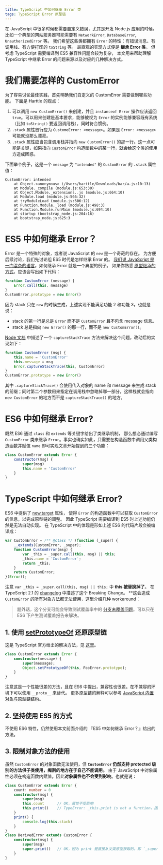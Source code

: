 ```yaml
---
title: TypeScript 中如何继承 Error 类
tags: TypeScript Error 原型链
---
```


在 JavaScript 中很多时候都需要自定义错误，尤其是开发 Node.js  应用的时候。
比如一个典型的网站服务器可能需要有 `NetworkError`, `DatabaseError`, `UnauthorizedError` 等。
我们希望这些类都拥有 `Error` 的特性：有错误消息、有调用栈、有方便打印的 `toString` 等。
最直观的实现方式便是 **继承 Error 类**。
但考虑 TypeScript 需要编译到 ES5 兼容性问题会较为复杂，
本文用来帮助理解 TypeScript 中继承 Error 的问题来源以及对应的几种解决方式。

<!--more-->

# 我们需要怎样的 CustomError

为了容易讨论最佳实践，首先明确我们自定义的 CustomError 需要做到哪些功能。
下面是 Harttle 的观点：

1. 可以调用 `new CustomError()` 来创建，并且 `instanceof Error` 操作应该返回 `true`。可以用来创建是基本要求，能够被视为 `Error` 的实例能够兼容既有系统（比如 `toString()` 要返回调用栈），同时符合惯例。
2. `.stack` 属性首行应为 `CustomeError: <message>`。如果是 `Error: <message>` 可能就没那么漂亮。
3. `.stack` 属性应当包含调用栈并指向 `new CustomError()` 的那一行。这一点可能是关键，如果指向 `CustomError` 构造函数中的某一行，就会给这个类的使用方造成困惑。

下面举个例子，这是一个 `message` 为 `"intended"` 的 `CustomError` 的 `.stack` 属性值：

```
CustomError: intended
    at Object.<anonymous> (/Users/harttle/Downloads/bar/a.js:10:13)
    at Module._compile (module.js:653:30)
    at Object.Module._extensions..js (module.js:664:10)
    at Module.load (module.js:566:32)
    at tryModuleLoad (module.js:506:12)
    at Function.Module._load (module.js:498:3)
    at Function.Module.runMain (module.js:694:10)
    at startup (bootstrap_node.js:204:16)
    at bootstrap_node.js:625:3
```

# ES5 中如何继承 Error？

Error 是一个特殊的对象，或者说 JavaScript 的 `new` 是一个奇葩的存在。
为方便后续讨论，我们先讨论组 ES5 时代是怎样继承 Error 的。
[我们说 JavaScript 是一门混杂的语言][whatsjs]，如何继承 Error 就是一个典型的例子。
如果你熟悉 [原型继承的方式][prototype]，应该会写出如下代码：

```javascript
function CustomError (message) {
    Error.call(this, message)
}
CustomError.prototype = new Error()
```

因为 stack 只在 `new` 的时候生成，上述实现不能满足功能 2 和功能 3，也就是说：

* stack 的第一行是总是 `Error` 而不是 `CustomError` 且不包含 message 信息。
* stack 总是指向 `new Error()` 的那一行，而不是 `new CustomError()`。

[Node 文档](https://nodejs.org/api/errors.html#errors_error_capturestacktrace_targetobject_constructoropt) 中描述了一个 `captureStackTrace` 方法来解决这个问题，改动后的实现如下：

```javascript
function CustomError (msg) {
    this.name = 'CustomError'
    this.message = msg
    Error.captureStackTrace(this, CustomError)
}
CustomError.prototype = new Error()
```

其中 `.captureStackTrace()` 会使用传入对象的 name 和 message 来生成 stack 的前缀；同时第二个参数用来指定在调用栈中忽略掉哪一部分，这样栈就会指向 `new CustomError` 的地方而不是 `captureStackTrace()` 的地方。

# ES6 中如何继承 Error?

既然 ES6 通过 `class` 和 `extends` 等关键字给出了类继承机制，
那么想必通过编写 `CustomError` 类来继承 `Error`。事实也确实如此，只需要在构造函数中调用父类构造函数并赋值 `name` 即可实现文章开始提到的三个功能：

```javascript
class CustomError extends Error {
    constructor(msg) {
        super(msg)
        this.name = 'CustomError'
    }
}
```

# TypeScript 中如何继承 Error?

ES6 中提供了 [new.target][new.target] 属性，
使得 `Error` 的构造函数中可以获取 `CustomError` 的信息，以完成原型链的调整。
因此 TypeScript 需要编译到 ES5 时上述功能仍然是无法自动实现。
在 TypeScript 中的体现是形如上述 ES6 的代码片段会被编译成：

```javascript
var CustomError = /** @class */ (function (_super) {
    __extends(CustomError, _super);
    function CustomError(msg) {
        var _this = _super.call(this, msg) || this;
        _this.name = 'CustomError';
        return _this;
    }
    return CustomError;
}(Error));
```

注意 `var _this = _super.call(this, msg) || this;` 中 **this 被替换掉了**。
在 TypeScript 2.1 的 [changelog][changelog] 中描述了这个 Breaking Change。
**这会造成 `CustomError` 的所有对象方法都无法使用，这里介绍几种 workaround：

> 题外话，这个分支可能会导致测试覆盖率中的 [分支未覆盖问题](https://github.com/gotwarlost/istanbul/issues/690)。可以只在 ES6 下产生测试覆盖报告来解决。

## 1. 使用 [setPrototypeOf][setPrototypeOf] 还原原型链

这是 TypeScript 官方给出的解决方法，见 [这里][changelog]。

```typescript
class CustomError extends Error {
    constructor(message) {
        super(message);
        Object.setPrototypeOf(this, FooError.prototype);
    }
}
```

注意这是一个性能很差的方法，且在 ES6 中提出，兼容性也很差。在不兼容的环境下可以使用 `__proto__` 来替代。
更多原型链的解释可以参考 [JavaScript 内置对象与原型链结构](/2015/09/21/js-prototype-chain.html)。

## 2. 坚持使用 ES5 的方式

不使用 ES6 特性，仍然使用本文前面介绍的 『ES5 中如何继承 Error？』给出的方法。

## 3. 限制对象方法的使用

虽然 `CustomError` 的对象函数无法使用，但 **`CustomError` 仍然支持 protected 级别的方法供子类使用，阉割的地方在于自己不能调用。**
由于 JavaScript 中对象属性必须在构造函数内赋值，因此**对象属性也不会受到影响**。也就是说：


```typescript
class CustomError extends Error {
    count: number = 0
    constructor(msg) {
        super(msg)
        this.count      // OK，属性不受影响
        this.print()    // TypeError: _this.print is not a function，因为 this 被替换了
    }
    print() { 
        console.log(this.stack)
    }
}
class DerivedError extends CustomError {
    constructor(msg) {
        super(msg)
        super.print()   // OK，因为 print 是直接从父类原型获取的，即 `_super.prototype.print`
    }
}
```

[whatsjs]: /2018/10/14/so-what-is-js.html
[prototype]: /2016/02/17/js-prototypal-inheritance.html
[new.target]: https://developer.mozilla.org/zh-CN/docs/Web/JavaScript/Reference/Operators/new.target
[changelog]: https://github.com/Microsoft/TypeScript-wiki/blob/master/Breaking-Changes.md#extending-built-ins-like-error-array-and-map-may-no-longer-work
[setPrototypeOf]: https://developer.mozilla.org/zh-CN/docs/Web/JavaScript/Reference/Global_Objects/Object/setPrototypeOf
